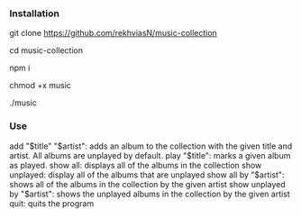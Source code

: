 ### Installation

git clone https://github.com/rekhviasN/music-collection 

cd music-collection

npm i  

chmod +x music 

./music 


### Use

add "$title" "$artist": adds an album to the collection with the given title and artist. All albums are unplayed by default.
play "$title": marks a given album as played.
show all: displays all of the albums in the collection
show unplayed: display all of the albums that are unplayed
show all by "$artist": shows all of the albums in the collection by the given artist
show unplayed by "$artist": shows the unplayed albums in the collection by the given artist
quit: quits the program

